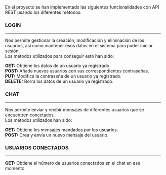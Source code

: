 En el proyecto se han implementado las siguientes funcionalidades con API REST usando los diferentes métodos:  

### LOGIN 
***  

Nos permite gestionar la creación, modificación y eliminación de los usuarios, así como mantener esos datos en el sistema para poder iniciar sesión.  
Los métodos utilizados para conseguir esto han sido:  

**GET:** Obtiene los datos de un usuario ya registrado.  
**POST:** Añade nuevos usuarios con sus correspondientes contraseñas.  
**PUT:** Modifica la contraseña de un usuario ya registrado.  
**DELETE:** Borra los datos de un usuario ya registrado.  

### CHAT  
***  

Nos permite enviar y recibir mensajes de diferentes usuarios que se encuentren conectados.  
Los métodos utilizados han sido:  

**GET:** Obtiene los mensajes mandados por los usuarios.  
**POST:** Crea y envía un nuevo mensaje del usuario.  

### USUARIOS CONECTADOS  
***  

**GET:** Obtiene el número de usuarios conectados en el chat en ese momento.
